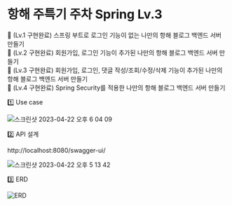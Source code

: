 # 항해 주특기 주차 Spring Lv.3

🏁  (Lv.1 구현완료) 스프링 부트로 로그인 기능이 없는 나만의 항해 블로그 백엔드 서버 만들기 <br>
🏁  (Lv.2 구현완료) 회원가입, 로그인 기능이 추가된 나만의 항해 블로그 백엔드 서버 만들기 <br>
🏁  (Lv.3 구현완료) 회원가입, 로그인, 댓글 작성/조회/수정/삭제 기능이 추가된 나만의 항해 블로그 백엔드 서버 만들기 <br>
🏁  (Lv.4 구현완료) Spring Security를 적용한 나만의 항해 블로그 백엔드 서버 만들기

1️⃣ Use case

![스크린샷 2023-04-22 오후 6 04 09](https://user-images.githubusercontent.com/97949070/233778539-6cddb500-bf99-4d83-920d-126eb9867bb2.png)

2️⃣ API 설계

http://localhost:8080/swagger-ui/

![스크린샷 2023-04-22 오후 5 13 42](https://user-images.githubusercontent.com/97949070/233772072-70547b48-e4a3-46a4-9d20-9e1b0184685c.png)



3️⃣ ERD

![ERD](https://user-images.githubusercontent.com/97949070/233754312-52cbdf92-0827-4689-bffa-60696a26668c.png)

